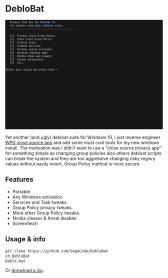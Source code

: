 # DebloBat
<img  src="https://github.com/SegoCode/DebloBat/blob/main/media/demo.gif">

Yet another (and ugly) debloat suite for Windows 10, i just reverse engineer [WPD close source app](https://wpd.app/) and add some must cool tools for my new windows install. The motivation was I didn't want to use a "close source privacy app" for something simple as changing group policies also others debloat scripts can break the system and they are too aggressive changing risky regisry values without easily revert, Group Policy method is more secure.


## Features
- Portable.
- Any Windows activation.
- Services and Task tweaks.
- Group Policy privacy tweaks.
- More other Group Policy tweaks.
- Nvidia cleaner & Ansel disabler.
- Screenfetch

## Usage & info

```shell
git clone https://github.com/SegoCode/DebloBat
cd DebloBat
Deblo.bat
```
Or [donwload a zip](/SegoCode/DebloBat/archive/refs/heads/main.zip).
